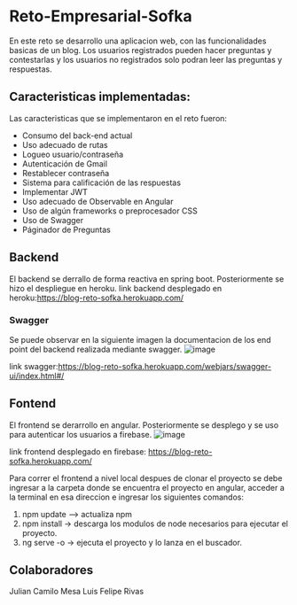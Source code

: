 # Reto-Empresarial-Sofka
En este reto se desarrollo una aplicacion web, con las funcionalidades basicas de un blog. Los usuarios registrados pueden hacer preguntas y contestarlas 
y los usuarios no registrados solo podran leer las preguntas y respuestas. 

## Caracteristicas implementadas:
Las caracteristicas que se implementaron en el reto fueron:

- Consumo del back-end actual
- Uso adecuado de rutas
- Logueo usuario/contraseña
- Autenticación de Gmail
- Restablecer contraseña
- Sistema para calificación de las respuestas
- Implementar JWT
- Uso adecuado de Observable en Angular
- Uso de algún frameworks o preprocesador CSS
- Uso de Swagger
- Páginador de Preguntas

## Backend
El backend se derrallo de forma reactiva en spring boot. Posteriormente se hizo el despliegue en heroku.
link backend desplegado en heroku:https://blog-reto-sofka.herokuapp.com/


### Swagger

Se puede observar en la siguiente imagen la documentacion de los end point del backend realizada mediante swagger. 
![image](https://user-images.githubusercontent.com/78055368/173257720-208c6151-6372-40cd-b256-f557e1dc43d8.png)

link swagger:https://blog-reto-sofka.herokuapp.com/webjars/swagger-ui/index.html#/

## Fontend
El frontend se derarrollo en angular. Posteriormente se desplego y se uso para autenticar los usuarios a firebase.
![image](https://user-images.githubusercontent.com/78055368/173258086-ae825a16-893b-46c6-b963-02d3a509260a.png)

link frontend desplegado en firebase: https://blog-reto-sofka.herokuapp.com/

Para correr el frontend a nivel local despues de clonar el proyecto se debe ingresar a la carpeta donde se encuentra el proyecto en angular, acceder a la terminal en esa direccion e ingresar los siguientes comandos:

1. npm update --> actualiza npm
2. npm install -> descarga los modulos de node necesarios para ejecutar el proyecto.
3. ng serve -o -> ejecuta el proyecto y lo lanza en el buscador.



## Colaboradores

Julian Camilo Mesa
Luis Felipe Rivas
